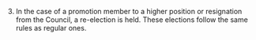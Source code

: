3. In the case of a promotion member to a higher position or resignation from the Council, a re-election is held. These elections follow the same rules as regular ones.
